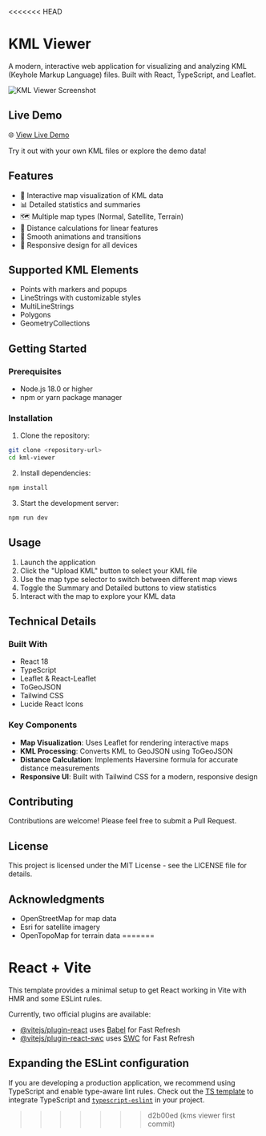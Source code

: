 <<<<<<< HEAD
# KML Viewer

A modern, interactive web application for visualizing and analyzing KML (Keyhole Markup Language) files. Built with React, TypeScript, and Leaflet.

![KML Viewer Screenshot](https://res.cloudinary.com/dgnjzuwqu/image/upload/v1741595407/o2yo0flr27ejfb7yhlwb.png)

## Live Demo

🌐 [View Live Demo](https://kml-viewer.netlify.app)

Try it out with your own KML files or explore the demo data!

## Features

- 📍 Interactive map visualization of KML data
- 📊 Detailed statistics and summaries
- 🗺️ Multiple map types (Normal, Satellite, Terrain)
- 📏 Distance calculations for linear features
- 💫 Smooth animations and transitions
- 📱 Responsive design for all devices

## Supported KML Elements

- Points with markers and popups
- LineStrings with customizable styles
- MultiLineStrings
- Polygons
- GeometryCollections

## Getting Started

### Prerequisites

- Node.js 18.0 or higher
- npm or yarn package manager

### Installation

1. Clone the repository:
```bash
git clone <repository-url>
cd kml-viewer
```

2. Install dependencies:
```bash
npm install
```

3. Start the development server:
```bash
npm run dev
```

## Usage

1. Launch the application
2. Click the "Upload KML" button to select your KML file
3. Use the map type selector to switch between different map views
4. Toggle the Summary and Detailed buttons to view statistics
5. Interact with the map to explore your KML data

## Technical Details

### Built With

- React 18
- TypeScript
- Leaflet & React-Leaflet
- ToGeoJSON
- Tailwind CSS
- Lucide React Icons

### Key Components

- **Map Visualization**: Uses Leaflet for rendering interactive maps
- **KML Processing**: Converts KML to GeoJSON using ToGeoJSON
- **Distance Calculation**: Implements Haversine formula for accurate distance measurements
- **Responsive UI**: Built with Tailwind CSS for a modern, responsive design

## Contributing

Contributions are welcome! Please feel free to submit a Pull Request.

## License

This project is licensed under the MIT License - see the LICENSE file for details.

## Acknowledgments

- OpenStreetMap for map data
- Esri for satellite imagery
- OpenTopoMap for terrain data
=======
# React + Vite

This template provides a minimal setup to get React working in Vite with HMR and some ESLint rules.

Currently, two official plugins are available:

- [@vitejs/plugin-react](https://github.com/vitejs/vite-plugin-react/blob/main/packages/plugin-react/README.md) uses [Babel](https://babeljs.io/) for Fast Refresh
- [@vitejs/plugin-react-swc](https://github.com/vitejs/vite-plugin-react-swc) uses [SWC](https://swc.rs/) for Fast Refresh

## Expanding the ESLint configuration

If you are developing a production application, we recommend using TypeScript and enable type-aware lint rules. Check out the [TS template](https://github.com/vitejs/vite/tree/main/packages/create-vite/template-react-ts) to integrate TypeScript and [`typescript-eslint`](https://typescript-eslint.io) in your project.
>>>>>>> d2b00ed (kms viewer first commit)
